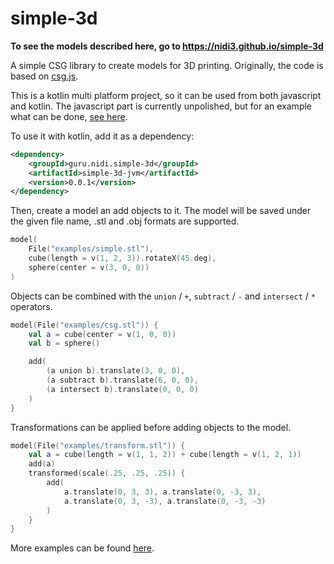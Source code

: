 # simple-3d

**To see the models described here, go to https://nidi3.github.io/simple-3d**

A simple CSG library to create models for 3D printing.
Originally, the code is based on [csg.js](https://github.com/evanw/csg.js/).

This is a kotlin multi platform project, so it can be used from both javascript and kotlin.
The javascript part is currently unpolished,
but for an example what can be done, [see here](https://nidi3.github.io/simple-3d/docs). 

To use it with kotlin, add it as a dependency:

```xml
<dependency>
    <groupId>guru.nidi.simple-3d</groupId>
    <artifactId>simple-3d-jvm</artifactId>
    <version>0.0.1</version>
</dependency>
```

Then, create a model an add objects to it.
The model will be saved under the given file name, .stl and .obj formats are supported.
```kotlin 
model(
    File("examples/simple.stl"),
    cube(length = v(1, 2, 3)).rotateX(45.deg),
    sphere(center = v(3, 0, 0))
)
```
<div style="color: white; font-size: 8px">
<script src="https://embed.github.com/view/3d/nidi3/simple-3d/master/examples/simple.stl"></script>
</div>

Objects can be combined with the `union` / `+`, `subtract` / `-` and `intersect` / `*` operators. 
```kotlin
model(File("examples/csg.stl")) {
    val a = cube(center = v(1, 0, 0))
    val b = sphere()

    add(
        (a union b).translate(3, 0, 0),
        (a subtract b).translate(6, 0, 0),
        (a intersect b).translate(0, 0, 0)
    )
}
```
<script src="https://embed.github.com/view/3d/nidi3/simple-3d/master/examples/csg.stl"></script>

Transformations can be applied before adding objects to the model.
```kotlin
model(File("examples/transform.stl")) {
    val a = cube(length = v(1, 1, 2)) + cube(length = v(1, 2, 1))
    add(a)
    transformed(scale(.25, .25, .25)) {
        add(
            a.translate(0, 3, 3), a.translate(0, -3, 3),
            a.translate(0, 3, -3), a.translate(0, -3, -3)
        )
    }
}
```
<script src="https://embed.github.com/view/3d/nidi3/simple-3d/master/examples/transform.stl"></script>
<script src="https://embed.github.com/view/3d/nidi3/simple-3d/master/examples/material.obj"></script>

More examples can be found [here](https://github.com/nidi3/simple-3d/tree/master/src/jvmTest/kotlin/guru/nidi/simple3d/examples).
